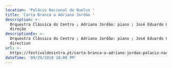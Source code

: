```yaml
---
location: 'Palácio Nacional de Queluz '
title: 'Carta Branca a Adriano Jordão '
description: >-
  Orquestra Clássica do Centro ; Adriano Jordão: piano ; José Eduardo Gomes:
  direção
descriptionEn: >-
  Orquestra Clássica do Centro ; Adriano Jordão: piano ; José Eduardo Gomes:
  direction
url: >-
  https://festivaldesintra.pt/carta-branca-a-adriano-jordao-palacio-nacional-de-queluz/
dateTime: '09/29/2018 18:00 PM'
---
```



